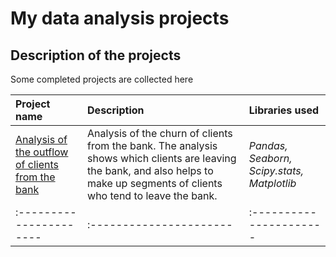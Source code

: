 # My data analysis projects

## Description of the projects

Some completed projects are collected here

| Project name | Description | Libraries used | 
| :---------------------- | :---------------------- | :---------------------- |
| [Analysis of the outflow of clients from the bank](https://github.com/emetsarina/Data-Analysis-projects/blob/main/bank_project/Banks%20project.ipynb) | Analysis of the churn of clients from the bank. The analysis shows which clients are leaving the bank, and also helps to make up segments of clients who tend to leave the bank.| *Pandas, Seaborn, Scipy.stats, Matplotlib* |
| :---------------------- | :---------------------- | :---------------------- |


